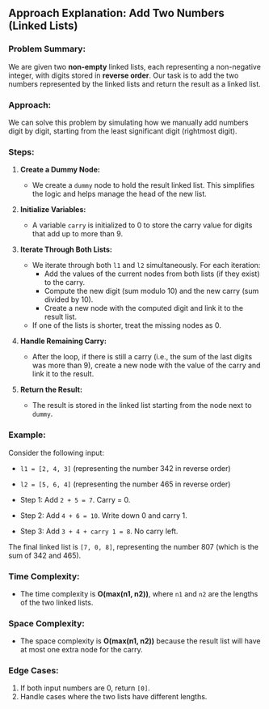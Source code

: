 ## Approach Explanation: Add Two Numbers (Linked Lists)

### Problem Summary:
We are given two **non-empty** linked lists, each representing a non-negative integer, with digits stored in **reverse order**. Our task is to add the two numbers represented by the linked lists and return the result as a linked list.

### Approach:
We can solve this problem by simulating how we manually add numbers digit by digit, starting from the least significant digit (rightmost digit).

### Steps:

1. **Create a Dummy Node:**
   - We create a `dummy` node to hold the result linked list. This simplifies the logic and helps manage the head of the new list.

2. **Initialize Variables:**
   - A variable `carry` is initialized to 0 to store the carry value for digits that add up to more than 9.

3. **Iterate Through Both Lists:**
   - We iterate through both `l1` and `l2` simultaneously. For each iteration:
     - Add the values of the current nodes from both lists (if they exist) to the carry.
     - Compute the new digit (sum modulo 10) and the new carry (sum divided by 10).
     - Create a new node with the computed digit and link it to the result list.
   - If one of the lists is shorter, treat the missing nodes as 0.

4. **Handle Remaining Carry:**
   - After the loop, if there is still a carry (i.e., the sum of the last digits was more than 9), create a new node with the value of the carry and link it to the result.

5. **Return the Result:**
   - The result is stored in the linked list starting from the node next to `dummy`.

### Example:

Consider the following input:
- `l1 = [2, 4, 3]` (representing the number 342 in reverse order)
- `l2 = [5, 6, 4]` (representing the number 465 in reverse order)

- Step 1: Add `2 + 5 = 7`. Carry = 0.
- Step 2: Add `4 + 6 = 10`. Write down 0 and carry 1.
- Step 3: Add `3 + 4 + carry 1 = 8`. No carry left.

The final linked list is `[7, 0, 8]`, representing the number 807 (which is the sum of 342 and 465).

### Time Complexity:
- The time complexity is **O(max(n1, n2))**, where `n1` and `n2` are the lengths of the two linked lists.

### Space Complexity:
- The space complexity is **O(max(n1, n2))** because the result list will have at most one extra node for the carry.

### Edge Cases:
1. If both input numbers are 0, return `[0]`.
2. Handle cases where the two lists have different lengths.
